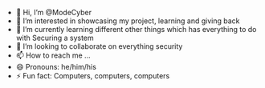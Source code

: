 - 👋 Hi, I’m @ModeCyber
- 👀 I’m interested in showcasing my project, learning and giving back
- 🌱 I’m currently learning different other things which has everything to do with Securing a system
- 💞️ I’m looking to collaborate on everything security
- 📫 How to reach me ...
- 😄 Pronouns: he/him/his
- ⚡ Fun fact: Computers, computers, computers

<!---
ModeCyber/ModeCyber is a ✨ special ✨ repository because its `README.md` (this file) appears on your GitHub profile.
You can click the Preview link to take a look at your changes.
--->
